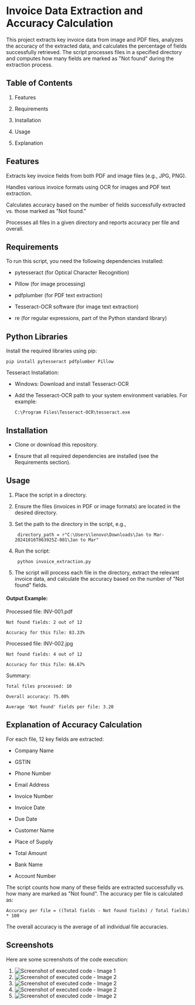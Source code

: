 
# Invoice Data Extraction and Accuracy Calculation

This project extracts key invoice data from image and PDF files, analyzes the accuracy of the extracted data, and calculates the percentage of fields successfully retrieved. The script processes files in a specified directory and computes how many fields are marked as "Not found" during the extraction process.



## Table of Contents
1. Features

2. Requirements

3. Installation

4. Usage

5. Explanation
## Features

Extracts key invoice fields from both PDF and image files (e.g., JPG, PNG).

Handles various invoice formats using OCR for images and PDF text 
extraction.

Calculates accuracy based on the number of fields successfully extracted vs. those marked as "Not found."

Processes all files in a given directory and reports accuracy per file and overall.


## Requirements

To run this script, you need the following dependencies installed:

* pytesseract (for Optical Character Recognition)

* Pillow (for image processing)

* pdfplumber (for PDF text extraction)

* Tesseract-OCR software (for image text extraction)

* re (for regular expressions, part of the Python standard library)
## Python Libraries

Install the required libraries using pip:

    pip install pytesseract pdfplumber Pillow

Tesseract Installation:

* Windows: Download and install Tesseract-OCR
* Add the Tesseract-OCR path to your system environment variables. For example:
    
      C:\Program Files\Tesseract-OCR\tesseract.exe



## Installation

* Clone or download this repository.

* Ensure that all required dependencies are installed (see the Requirements section).


## Usage

1. Place the script in a directory.

2. Ensure the files (invoices in PDF or image formats) are located in the desired directory.

3. Set the path to the directory in the script, e.g.,
           
        directory_path = r"C:\Users\lenovo\Downloads\Jan to Mar-20241016T063925Z-001\Jan to Mar"

4. Run the script:

        python invoice_extraction.py
5. The script will process each file in the directory, extract the relevant invoice data, and calculate the accuracy based on the number of "Not found" fields.

#### Output Example:
Processed file: INV-001.pdf 
        
    Not found fields: 2 out of 12
    
    Accuracy for this file: 83.33%

Processed file: INV-002.jpg

    Not found fields: 4 out of 12

    Accuracy for this file: 66.67%

Summary:

    Total files processed: 10

    Overall accuracy: 75.00%
    
    Average 'Not found' fields per file: 3.20

## Explanation of Accuracy Calculation

For each file, 12 key fields are extracted:

* Company Name

* GSTIN

* Phone Number

* Email Address

* Invoice Number

* Invoice Date

* Due Date

* Customer Name

* Place of Supply

* Total Amount

* Bank Name

* Account Number

The script counts how many of these fields are extracted successfully vs. how many are marked as "Not found". The accuracy per file is calculated as:

    Accuracy per file = ((Total fields - Not found fields) / Total fields) * 100

The overall accuracy is the average of all individual file accuracies.

## Screenshots
Here are some screenshots of the code execution:

1. ![Screenshot of executed code - Image 1](fig/image1.png)
2. ![Screenshot of executed code - Image 2](fig/image2.png)
3. ![Screenshot of executed code - Image 2](fig/image3.png)
4. ![Screenshot of executed code - Image 2](fig/image4.png)
5. ![Screenshot of executed code - Image 2](fig/image5.png)

